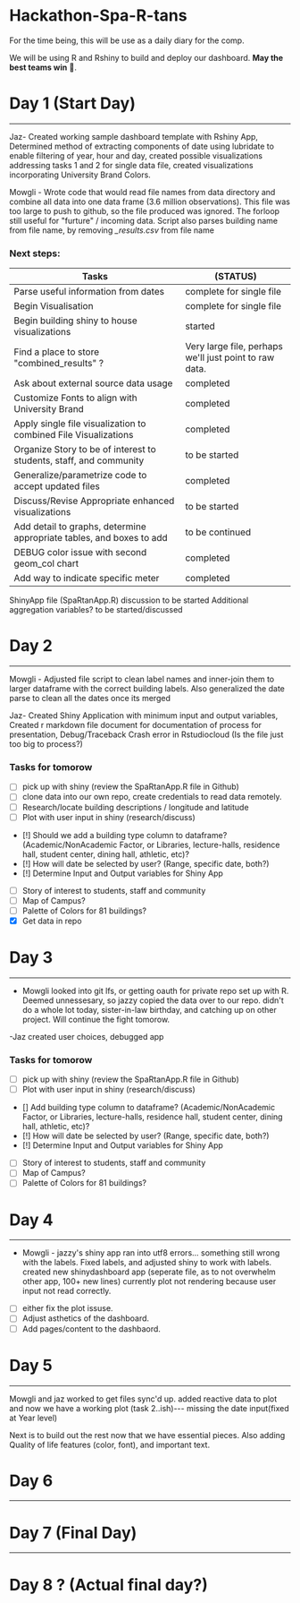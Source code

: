 # Hackathon-Spa-R-tans

For the time being, this will be use as a daily diary for the comp.

We will be using R and Rshiny to build and deploy our dashboard. **May the best teams win** 😤. 


# Day 1 (Start Day)
---
Jaz- Created working sample dashboard template with Rshiny App, Determined method of extracting components of date using lubridate to enable filtering of year, hour and day, created possible visualizations addressing tasks 1 and 2 for single data file, created visualizations incorporating University Brand Colors.  

Mowgli - Wrote code that would read file names from data directory and combine all data into one data frame (3.6 million observations). This file was too large to push to github, so the file produced was ignored. The forloop still useful for "furture" / incoming data. Script also parses building name from file name, by removing *_results.csv* from file name

### Next steps:
Tasks | (STATUS)
----- | -------
Parse useful information from dates |                                complete for single file
 Begin Visualisation |                                                         complete for single file
 Begin building shiny to house visualizations |                                         started
 Find a place to store "combined_results" ? |                                  Very large file, perhaps we'll just point to raw data. 
 Ask about external source data usage |                                        completed
 Customize Fonts to align with University Brand |                              completed
 Apply single file visualization to combined File Visualizations |             completed
 Organize Story to be of interest to students, staff, and community |          to be started
 Generalize/parametrize code to accept updated files |                         completed
 Discuss/Revise Appropriate enhanced visualizations |                          to be started
 Add detail to graphs, determine appropriate tables, and boxes to add |        to be continued
 DEBUG color issue with second geom_col chart |                                completed
 Add way to indicate specific meter |                                          completed
 ShinyApp file (SpaRtanApp.R) discussion                                       to be started
 Additional aggregation variables?                                             to be started/discussed

# Day 2
---
Mowgli - Adjusted file script to clean label names and inner-join them to larger dataframe with the correct building labels. 
Also generalized the date parse to clean all the dates once its merged

Jaz- Created Shiny Application with minimum input and output variables, Created r markdown file document for documentation of process for presentation, Debug/Traceback Crash error in Rstudiocloud (Is the file just too big to process?)

### Tasks for tomorow
- [ ] pick up with shiny (review the SpaRtanApp.R file in Github)
- [ ] clone data into our own repo, create credentials to read data remotely. 
- [ ] Research/locate building descriptions / longitude and latitude
- [ ] Plot with user input in shiny (research/discuss)
- [!] Should we add a building type column to dataframe? (Academic/NonAcademic Factor, or Libraries, lecture-halls, residence hall, student center, dining hall, athletic, etc)?
- [!] How will date be selected by user? (Range, specific date, both?)
- [!] Determine Input and Output variables for Shiny App
- [ ] Story of interest to students, staff and community
- [ ] Map of Campus?
- [ ] Palette of Colors for 81 buildings?
- [X] Get data in repo
# Day 3
---

- Mowgli looked into git lfs, or getting oauth for private repo set up with R. Deemed unnessesary, so jazzy copied the data over to our repo. 
didn't do a whole lot today, sister-in-law birthday, and catching up on other project. Will continue the fight tomorow. 

-Jaz created user choices, debugged app
### Tasks for tomorow
- [ ] pick up with shiny (review the SpaRtanApp.R file in Github)
- [ ] Plot with user input in shiny (research/discuss)
- [] Add building type column to dataframe? (Academic/NonAcademic Factor, or Libraries, lecture-halls, residence hall, student center, dining hall, athletic, etc)?
- [!] How will date be selected by user? (Range, specific date, both?)
- [!] Determine Input and Output variables for Shiny App
- [ ] Story of interest to students, staff and community
- [ ] Map of Campus?
- [ ] Palette of Colors for 81 buildings?

# Day 4
---

- Mowgli - jazzy's shiny app ran into utf8 errors... something still wrong with the labels. Fixed labels, and adjusted shiny to work with labels. 
created new shinydashboard app (seperate file, as to not overwhelm other app, 100+ new lines) currently plot not rendering because user input not read correctly. 

- [ ] either fix the plot issuse.
- [ ] Adjust asthetics of the dashboard. 
- [ ] Add pages/content to the dashbaord. 

# Day 5
---

Mowgli and jaz worked to get files sync'd up. added reactive data to plot and now we have a working plot (task 2..ish)--- missing the date input(fixed at Year level)

Next is to build out the rest now that we have essential pieces. Also adding Quality of life features (color, font), and important text. 


# Day 6
---

# Day 7 (Final Day)
---

# Day 8 ? (Actual final day?)
